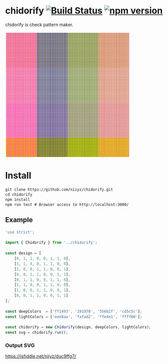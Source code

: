 # chidorify [![Build Status](https://secure.travis-ci.org/niiyz/chidorify.png?branch=master)](http://travis-ci.org/niiyz/chidorify) [![npm version](https://badge.fury.io/js/chidorify.svg)](https://badge.fury.io/js/chidorify)


chidorify is check pattern maker.

![screenshot](screenshot.png)

# Install

```
git clone https://github.com/niiyz/chidorify.git
cd chidorify
npm install
npm run test # Browser access to http://localhost:3000/
```

## Example

``` js
'use strict';

import { Chidorify } from '../chidorify';

const design = [
    [0, 1, 1, 0, 0, 1, 1, 0],
    [1, 1, 0, 0, 1, 1, 0, 0],
    [1, 0, 0, 1, 1, 0, 0, 1],
    [0, 0, 1, 1, 0, 0, 1, 1],
    [0, 1, 1, 0, 0, 1, 1, 0],
    [1, 1, 0, 0, 1, 1, 0, 0],
    [1, 0, 0, 1, 1, 0, 0, 1],
    [0, 0, 1, 1, 0, 0, 1, 1]
];

const deepColors  = ['ff1493', '191970', '556b2f', 'cd5c5c'];
const lightColors = ['eee8aa', 'fafad2', 'ffe4e1', 'ffff00'];

const chidorify = new Chidorify(design, deepColors, lightColors);
const svg = chidorify.run();
```

### Output SVG
https://jsfiddle.net/niiyz/duc9ffg7/
